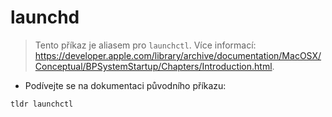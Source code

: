 # launchd

> Tento příkaz je aliasem pro `launchctl`.
> Více informací: <https://developer.apple.com/library/archive/documentation/MacOSX/Conceptual/BPSystemStartup/Chapters/Introduction.html>.

- Podívejte se na dokumentaci původního příkazu:

`tldr launchctl`
